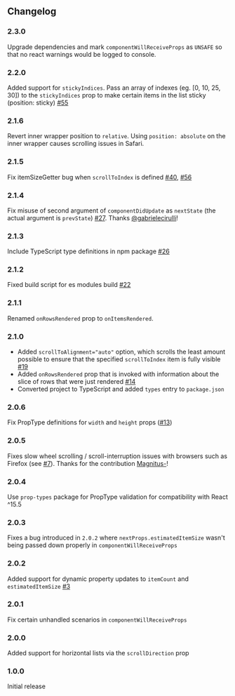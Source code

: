 ## Changelog

### 2.3.0

Upgrade dependencies and mark `componentWillReceiveProps` as `UNSAFE` so that no react warnings would be logged to console.

### 2.2.0

Added support for `stickyIndices`. Pass an array of indexes (eg. [0, 10, 25, 30]) to the `stickyIndices` prop to make certain items in the list sticky (position: sticky) [#55](https://github.com/clauderic/react-tiny-virtual-list/pull/55)

### 2.1.6

Revert inner wrapper position to `relative`. Using `position: absolute` on the inner wrapper causes scrolling issues in Safari.

### 2.1.5

Fix itemSizeGetter bug when `scrollToIndex` is defined [#40](https://github.com/clauderic/react-tiny-virtual-list/issues/40), [#56](https://github.com/clauderic/react-tiny-virtual-list/pull/56)

### 2.1.4

Fix misuse of second argument of `componentDidUpdate` as `nextState` (the actual argument is `prevState`) [#27](https://github.com/clauderic/react-tiny-virtual-list/pull/27). Thanks [@gabrielecirulli](https://github.com/gabrielecirulli)!

### 2.1.3

Include TypeScript type definitions in npm package [#26](https://github.com/clauderic/react-tiny-virtual-list/issues/26)

### 2.1.2

Fixed build script for es modules build [#22](https://github.com/clauderic/react-tiny-virtual-list/issues/22)

### 2.1.1

Renamed `onRowsRendered` prop to `onItemsRendered`.

### 2.1.0

- Added `scrollToAlignment="auto"` option, which scrolls the least amount possible to ensure that the specified `scrollToIndex` item is fully visible [#19](https://github.com/clauderic/react-tiny-virtual-list/issues/19)
- Added `onRowsRendered` prop that is invoked with information about the slice of rows that were just rendered [#14](https://github.com/clauderic/react-tiny-virtual-list/issues/13)
- Converted project to TypeScript and added `types` entry to `package.json`

### 2.0.6

Fix PropType definitions for `width` and `height` props ([#13](https://github.com/clauderic/react-tiny-virtual-list/issues/13))

### 2.0.5

Fixes slow wheel scrolling / scroll-interruption issues with browsers such as Firefox (see [#7](https://github.com/clauderic/react-tiny-virtual-list/pull/7)). Thanks for the contribution [Magnitus-](https://github.com/Magnitus-)!

### 2.0.4

Use `prop-types` package for PropType validation for compatibility with React ^15.5

### 2.0.3

Fixes a bug introduced in `2.0.2` where `nextProps.estimatedItemSize` wasn't being passed down properly in `componentWillReceiveProps`

### 2.0.2

Added support for dynamic property updates to `itemCount` and `estimatedItemSize` [#3](https://github.com/clauderic/react-tiny-virtual-list/issues/3)

### 2.0.1

Fix certain unhandled scenarios in `componentWillReceiveProps`

### 2.0.0

Added support for horizontal lists via the `scrollDirection` prop

### 1.0.0

Initial release
